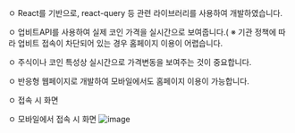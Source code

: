 
ㅇ React를 기반으로, react-query 등 관련 라이브러리를 사용하여 개발하였습니다.

ㅇ 업비트API를 사용하여 실제 코인 가격을 실시간으로 보여줍니다.(
  ※ 기관 정책에 따라 업비트 접속이 차단되어 있는 경우 홈페이지 이용이 어렵습니다.
  
ㅇ 주식이나 코인 특성상 실시간으로 가격변동을 보여주는 것이 중요합니다. 

ㅇ 반응형 웹페이지로 개발하여 모바일에서도 홈페이지 이용이 가능합니다.

ㅇ 접속 시 화면

ㅇ 모바일에서 접속 시 화면
![image](https://github.com/doitjustgo/LCoin/assets/24933367/db729f37-4e79-41c8-9671-28c094ff78be)

